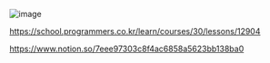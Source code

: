 ![image](https://user-images.githubusercontent.com/84365977/184060568-f2749547-5ca5-4d4c-94b0-e459f3b8e085.png)

https://school.programmers.co.kr/learn/courses/30/lessons/12904

https://www.notion.so/7eee97303c8f4ac6858a5623bb138ba0
